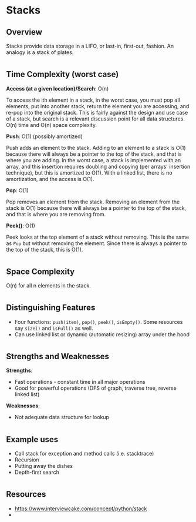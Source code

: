 # Stacks
## Overview

Stacks provide data storage in a LIFO, or last-in, first-out, fashion. An analogy is a stack of plates. 

#
## Time Complexity (worst case)
**Access (at a given location)/Search**: O(n)

To access the ith element in a stack, in the worst case, you must pop all elements, put into another stack, return the element you are accessing, and re-pop into the original stack. This is fairly against the design and use case of a stack, but search is a relevant discussion point for all data structures. O(n) time and O(n) space complexity.

**Push**: O(1) (possibly amortized)

Push adds an element to the stack. Adding to an element to a stack is O(1) because there will always be a pointer to the top of the stack, and that is where you are adding. In the worst case, a stack is implemented with an array, and this insertion requires doubling and copying (per arrays' insertion technique), but this is amortized to O(1). With a linked list, there is no amortization, and the access is O(1). 

**Pop**: O(1)

Pop removes an element from the stack. Removing an element from the stack is O(1) because there will always be a pointer to the top of the stack, and that is where you are removing from.

**Peek()**: O(1)

Peek looks at the top element of a stack without removing. This is the same as `Pop` but without removing the element. Since there is always a pointer to the top of the stack, this is O(1).

#
## Space Complexity

O(n) for all n elements in the stack.

#
## Distinguishing Features
- Four functions: `push(item)`, `pop()`, `peek()`, `isEmpty()`. Some resources say `size()` and `isFull()` as well.
- Can use linked list or dynamic (automatic resizing) array under the hood

#
## Strengths and Weaknesses

**Strengths**:
- Fast operations - constant time in all major operations
- Good for powerful operations (DFS of graph, traverse tree, reverse linked list)

**Weaknesses**:
- Not adequate data structure for lookup

#
## Example uses
- Call stack for exception and method calls (i.e. stacktrace)
- Recursion
- Putting away the dishes
- Depth-first search

#
## Resources
- https://www.interviewcake.com/concept/python/stack
- 

#